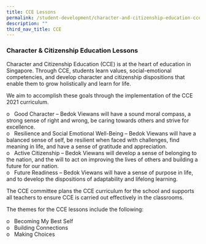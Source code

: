 ```yaml
---
title: CCE Lessons
permalink: /student-development/character-and-citizenship-education-cce/cce-lessons/
description: ""
third_nav_title: CCE
---
```

### Character & Citizenship Education Lessons

Character and Citizenship Education (CCE) is at the heart of education in Singapore. Through CCE, students learn values, social-emotional competencies, and develop character and citizenship dispositions that enable them to grow holistically and learn for life.

We aim to accomplish these goals through the implementation of the CCE 2021 curriculum.

o   Good Character – Bedok Viewans will have a sound moral compass, a strong sense of right and wrong, be caring towards others and strive for excellence.<br>
o   Resilience and Social Emotional Well-Being – Bedok Viewans will have a balanced sense of self, be resilient when faced with challenges, find meaning in life, and have a sense of gratitude and appreciation.<br>
o   Active Citizenship – Bedok Viewans will develop a sense of belonging to the nation, and the will to act on improving the lives of others and building a future for our nation.<br>
o   Future Readiness – Bedok Viewans will have a sense of purpose in life, and to develop the dispositions of adaptability and lifelong learning.

The CCE committee plans the CCE curriculum for the school and supports all teachers to ensure CCE is carried out effectively in the classrooms.

The themes for the CCE lessons include the following:

o   Becoming My Best Self<br>
o   Building Connections<br>
o   Making Choices

